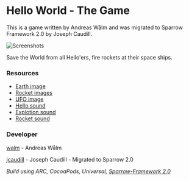 Hello World - The Game
=====================

This is a game written by Andreas Wålm and was migrated to Sparrow Framework 2.0 by Joseph Caudill.  

![Screenshots](https://raw.github.com/jcaudill/helloworld-sparrow2/master/screenshots.jpg)

Save the World from all Hello'ers, fire rockets at their space ships.


### Resources

 * [Earth image](http://jootix.com/wallpaper/1189)
 * [Rocket images](http://graphicriver.net/item/rocket-ships/2698901)
 * [UFO image](http://graphicriver.net/item/flying-saucer-photoshop-psd/2291619?sso)
 * [Hello sound](http://www.freesound.org/people/mw_1984/sounds/37807/)
 * [Explotion sound](http://www.freesound.org/people/nthompson/sounds/47252/)
 * [Rocket sound](http://www.freesound.org/people/NoiseCollector/sounds/6722/)

### Developer

[walm](https://github.com/walm) - Andreas Wålm

[jcaudill](https://github.com/jcaudill) - Joseph Caudill - Migrated to Sparrow 2.0

*Build using ARC, CocoaPods, Universal, [Sparrow-Framework 2.0](https://github.com/Gamua/Sparrow-Framework)*
